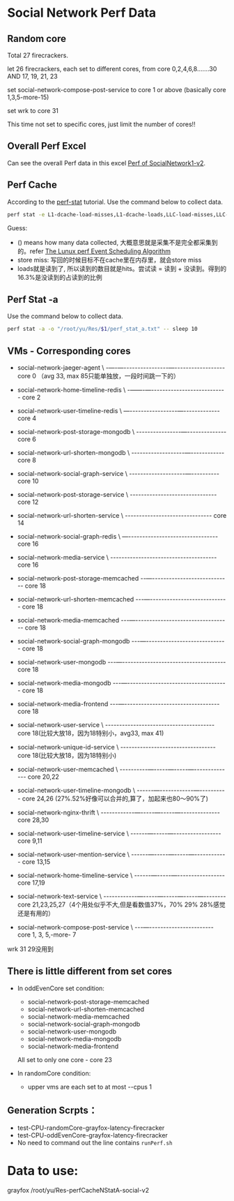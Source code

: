 # Social Network Perf Data
## Random core
Total 27 firecrackers.

let 26 firecrackers, each set to different cores, from core 0,2,4,6,8…….30 AND 17, 19, 21, 23

set social-network-compose-post-service to core 1 or above (basically core 1,3,5-more-15)

set wrk to core 31

This time not set to specific cores, just limit the number of cores!!

## Overall Perf Excel
Can see the overall Perf data in this excel [Perf of SocialNetwork1-v2](https://docs.google.com/spreadsheets/d/1ZxWO7HxeGwjVP26gcd8j80Hcx0y-SjdoiyoT9Itowno/edit#gid=0).

## Perf Cache
According to the [perf-stat](https://man7.org/linux/man-pages/man1/perf-stat.1.html) tutorial. Use the command below to collect data.
```bash
perf stat -e L1-dcache-load-misses,L1-dcache-loads,LLC-load-misses,LLC-loads,LLC-store-misses,LLC-stores,dTLB-load-misses,dTLB-loads,dTLB-store-misses,dTLB-stores,iTLB-load-misses,iTLB-loads -a -o "/root/yu/Res/$1/perf_stat_cache.txt" -- sleep 10
```
Guess: 
- () means how many data collected, 大概意思就是采集不是完全都采集到的。refer [The Lunux perf Event Scheduling Algorithm](https://hadibrais.wordpress.com/2019/09/06/the-linux-perf-event-scheduling-algorithm/)
- store miss: 写回的时候目标不在cache里在内存里，就会store miss
- loads就是读到了, 所以读到的数目就是hits。尝试读 = 读到 + 没读到。得到的16.3%是没读到的占读到的比例

## Perf Stat -a
Use the command below to collect data.
```bash
perf stat -a -o "/root/yu/Res/$1/perf_stat_a.txt" -- sleep 10
```

## VMs - Corresponding cores
* social-network-jaeger-agent \ -—-—----------------—------------------ core 0 （avg 33, max 85只能单独放，一段时间跳一下的）
* social-network-home-timeline-redis \ -——-—--------------------------- core 2
* social-network-user-timeline-redis \ —-----------------—------------- core 4
* social-network-post-storage-mongodb \ ----------------—-------------- core 6
* social-network-url-shorten-mongodb \ -------------------—------------ core 8
* social-network-social-graph-service \ --------------------—---------- core 10
* social-network-post-storage-service \ ------------------------------- core 12
* social-network-url-shorten-service  \ ------------------------------- core 14

* social-network-social-graph-redis \ —-------------------------------- core 16
* social-network-media-service \ -------------------------------------- core 16

* social-network-post-storage-memcached --—---------------------------- core 18
* social-network-url-shorten-memcached ---—---------------------------- core 18
* social-network-media-memcached ---—---------------------------------- core 18
* social-network-social-graph-mongodb ---—----------------------------- core 18
* social-network-user-mongodb ---—------------------------------------- core 18
* social-network-media-mongodb ---—------------------------------------ core 18
* social-network-media-frontend  ---—---------------------------------- core 18
* social-network-user-service \ --------------------------------------- core 18(比较大放18，因为18特别小，avg33, max 41)
* social-network-unique-id-service \ ---------------------------------- core 18(比较大放18，因为18特别小)

* social-network-user-memcached \ ----------—-----—-----—-------------- core 20,22
* social-network-user-timeline-mongodb \ ------—------------—---------- core 24,26 (27%.52%好像可以合并的,算了，加起来也80～90%了)
* social-network-nginx-thrift \ ------------—-----—-----—-------------- core 28,30
* social-network-user-timeline-service \ ------—-----—----------------- core 9,11
* social-network-user-mention-service \ ------—-----—-----—------------ core 13,15
* social-network-home-timeline-service \ ------—-----—----------------- core 17,19

* social-network-text-service \ ------------—-----—-----—-----—-------- core 21,23,25,27（4个用处似乎不大,但是看数值37%，70% 29% 28%感觉还是有用的）


* social-network-compose-post-service \ ---—----------------------- core 1, 3, 5,-more- 7

wrk 31
29没用到

## There is little different from set cores
- In oddEvenCore set condition:
    - social-network-post-storage-memcached
    - social-network-url-shorten-memcached
    - social-network-media-memcached
    - social-network-social-graph-mongodb
    - social-network-user-mongodb
    - social-network-media-mongodb
    - social-network-media-frontend
    
    All set to only one core - core 23
- In randomCore condition:
    - upper vms are each set to at most --cpus 1

## Generation Scrpts：
* test-CPU-randomCore-grayfox-latency-firecracker
* test-CPU-oddEvenCore-grayfox-latency-firecracker
* No need to command out the line contains `runPerf.sh`

# Data to use:
grayfox /root/yu/Res-perfCacheNStatA-social-v2